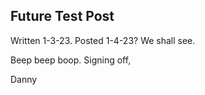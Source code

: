## Future Test Post

Written 1-3-23. Posted 1-4-23? We shall see.

Beep beep boop. Signing off,

Danny
